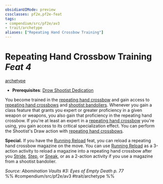 ```yaml
---
obsidianUIMode: preview
cssclasses: pf2e,pf2e-feat
tags:
- compendium/src/pf2e/av3
- trait/archetype
aliases: ["Repeating Hand Crossbow Training"]
---
```

# Repeating Hand Crossbow Training  *Feat 4*  
[archetype](rules/traits/archetype.md "Archetype Feat Trait")  

- **Prerequisites**: [Drow Shootist Dedication](compendium/feats/drow-shootist-dedication-av3.md)

You become trained in the [repeating hand crossbow](compendium/equipment/items/repeating-hand-crossbow-g-g.md) and gain access to [repeating hand crossbows](compendium/equipment/items/repeating-hand-crossbow-g-g.md) and [shootist bandoliers](compendium/equipment/items/shootist-bandolier-av3.md). Whenever you gain a class feature that grants you expert or greater proficiency in a given weapon or weapons, you also gain that proficiency in the repeating hand crossbow. If you're at least an expert in a [repeating hand crossbow](compendium/equipment/items/repeating-hand-crossbow-g-g.md) you're using, you gain access to its critical specialization effect. You can perform the Shootist's Draw action with [repeating hand crossbows](compendium/equipment/items/repeating-hand-crossbow-g-g.md).

**Special.** If you have the [Running Reload](compendium/feats/running-reload.md) feat, you can reload a repeating hand crossbow magazine on the move. You can use [Running Reload](compendium/feats/running-reload.md) as a 3-action activity to reload a magazine into a repeating hand crossbow after you [Stride](rules/actions/stride.md), [Step](rules/actions/step.md), or [Sneak](rules/actions/sneak.md), or as a 2-action activity if you use a magazine from a shootist bandolier.

*Source: Abomination Vaults #3: Eyes of Empty Death p. 77*  
%% #compendium/src/pf2e/av3 #trait/archetype %%